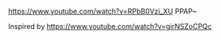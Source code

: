https://www.youtube.com/watch?v=RPbB0Vzi_XU
PPAP~


Inspired by https://www.youtube.com/watch?v=girNSZoCPQc
